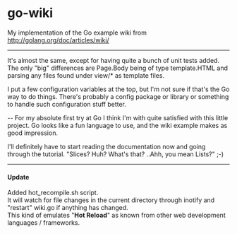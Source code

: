 go-wiki
=======

My implementation of the Go example wiki from http://golang.org/doc/articles/wiki/

---

It's almost the same, except for having quite a bunch of unit tests added.
The only "big" differences are Page.Body being of type template.HTML and parsing any files found under view/* as template files.

I put a few configuration variables at the top, but I'm not sure if that's the Go way to do things. There's probably a config package or library or something to handle such configuration stuff better.

--
For my absolute first try at Go I think I'm with quite satisfied with this little project. 
Go looks like a fun language to use, and the wiki example makes as good impression.

I'll definitely have to start reading the documentation now and going through the tutorial. 
"Slices? Huh? What's that?  ..Ahh, you mean Lists?" ;-)
   
---   
   
#### Update   
Added hot_recompile.sh script.   
It will watch for file changes in the current directory through inotify and "restart" wiki.go if anything has changed.   
This kind of emulates "**Hot Reload**" as known from other web development languages / frameworks.

